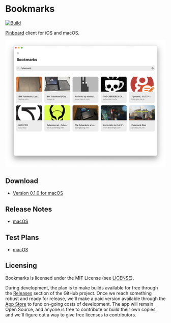 # Bookmarks

[![Build](https://github.com/jbmorley/bookmarks/actions/workflows/test.yaml/badge.svg?branch=main)](https://github.com/jbmorley/bookmarks/actions/workflows/test.yaml)

[Pinboard](https://pinboard.in) client for iOS and macOS.

![Bookmarks screenshot](screenshot.png)

## Download

- [Version 0.1.0 for macOS](https://github.com/jbmorley/bookmarks/releases/download/macOS_0.1.0/Bookmarks-0.1.0.zip)

## Release Notes

- [macOS](documentation/release-notes-macos.markdown)

## Test Plans

- [macOS](documentation/test-plan-macos.markdown)

## Licensing

Bookmarks is licensed under the MIT License (see [LICENSE](LICENSE)).

During development, the plan is to make builds available for free through the [Releases](https://github.com/jbmorley/bookmarks/releases) section of the GitHub project. Once we reach something robust and ready for release, we'll make a paid version available through the [App Store](https://www.apple.com/app-store/) to fund on-going costs of development. The app will remain Open Source, and anyone is free to contribute or build their own copies, and we'll figure out a way to give free licenses to contributors.

